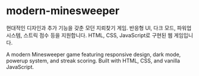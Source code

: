 # modern-minesweeper
현대적인 디자인과 추가 기능을 갖춘 모던 지뢰찾기 게임. 반응형 UI, 다크 모드, 파워업 시스템, 스트릭 점수 등을 지원합니다. HTML, CSS, JavaScript로 구현된 웹 게임입니다.

A modern Minesweeper game featuring responsive design, dark mode, powerup system, and streak scoring. Built with HTML, CSS, and vanilla JavaScript.
